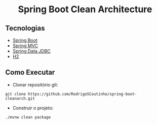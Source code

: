 <h1 align="center">
  Spring Boot Clean Architecture
</h1>


## Tecnologias

- [Spring Boot](https://spring.io/projects/spring-boot)
- [Spring MVC](https://docs.spring.io/spring-framework/reference/web/webmvc.html)
- [Spring Data JDBC](https://spring.io/projects/spring-data-jdbc)
- [H2](https://www.h2database.com)

## Como Executar

- Clonar repositório git:
```
git clone https://github.com/RodrigoSCoutinho/spring-boot-cleanarch.git
```
- Construir o projeto:
```
./mvnw clean package
```
